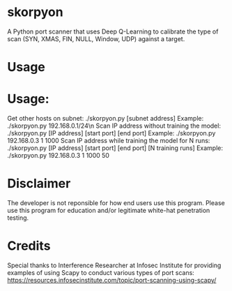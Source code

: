 # skorpyon
A Python port scanner that uses Deep Q-Learning to calibrate the type of scan (SYN, XMAS, FIN, NULL, Window, UDP) against a target.

# Usage
# Usage:
Get other hosts on subnet: ./skorpyon.py [subnet address]
Example: ./skorpyon.py 192.168.0.1/24\n
Scan IP address without training the model:
./skorpyon.py [IP address] [start port] [end port]
Example: ./skorpyon.py 192.168.0.3 1 1000
Scan IP address while training the model for N runs:
./skorpyon.py [IP address] [start port] [end port] [N training runs]
Example: ./skorpyon.py 192.168.0.3 1 1000 50

# Disclaimer
The developer is not reponsible for how end users use this program. Please use this program for education and/or legitimate white-hat penetration testing.

# Credits

Special thanks to Interference Researcher at Infosec Institute for providing examples of using Scapy to conduct various types of port scans: https://resources.infosecinstitute.com/topic/port-scanning-using-scapy/


